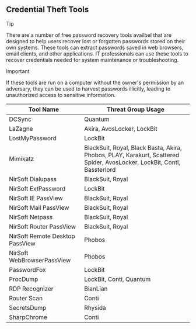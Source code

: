 ## Credential Theft Tools

> [!TIP]
> There are a number of free password recovery tools availbel that are designed to help users recover lost or forgotten passwords stored on their own systems. These tools can extract passwords saved in web browsers, email clients, and other applications. IT professionals can use these tools to recover credentials needed for system maintenance or troubleshooting.

> [!IMPORTANT]
> If these tools are run on a computer without the owner's permission by an adversary, they can be used to harvest passwords illicitly, leading to unauthorized access to sensitive information.

| Tool Name | Threat Group Usage |
|---|---|
| DCSync | Quantum |
| LaZagne | Akira, AvosLocker, LockBit |
| LostMyPassword | LockBit |
| Mimikatz | BlackSuit, Royal, Black Basta, Akira, Phobos, PLAY, Karakurt, Scattered Spider, AvosLocker, LockBit, Conti, Bassterlord |
| NirSoft Dialupass | BlackSuit, Royal |
| NirSoft ExtPassword | LockBit |
| NirSoft IE PassView | BlackSuit, Royal |
| NirSoft Mail PassView | BlackSuit, Royal |
| NirSoft Netpass | BlackSuit, Royal |
| NirSoft Router PassView | BlackSuit, Royal |
| NirSoft Remote Desktop PassView | Phobos |
| NirSoft WebBrowserPassView | Phobos |
| PasswordFox | LockBit |
| ProcDump | LockBit, Conti, Quantum |
| RDP Recognizer | BianLian |
| Router Scan | Conti |
| SecretsDump | Rhysida |
| SharpChrome | Conti |
